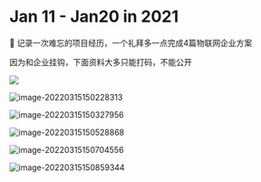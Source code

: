 # Jan 11 - Jan20 in 2021

📝 记录一次难忘的项目经历，一个礼拜多一点完成4篇物联网企业方案

因为和企业挂钩，下面资料大多只能打码，不能公开

![](https://vichien-public.oss-cn-guangzhou.aliyuncs.com/typora/Snipaste_2022-01-11_22-05-28.jpg)

![image-20220315150228313](https://vichien-public.oss-cn-guangzhou.aliyuncs.com/typora/image-20220315150228313.png)

![image-20220315150327956](https://vichien-public.oss-cn-guangzhou.aliyuncs.com/typora/image-20220315150327956.png)

![image-20220315150528868](https://vichien-public.oss-cn-guangzhou.aliyuncs.com/typora/image-20220315150528868.png)

![image-20220315150704556](https://vichien-public.oss-cn-guangzhou.aliyuncs.com/typora/image-20220315150704556.png)

![image-20220315150859344](https://vichien-public.oss-cn-guangzhou.aliyuncs.com/typora/image-20220315150859344.png)